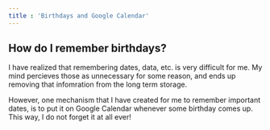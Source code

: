 ```yaml
---
title : 'Birthdays and Google Calendar'
---
```


## How do I remember birthdays?

I have realized that remembering dates, data, etc. is very difficult for me. My mind percieves those as unnecessary for some reason, and ends up removing that infomration from the long term storage. 

However, one mechanism that I have created for me to remember important dates, is to put it on Google Calendar whenever some birthday comes up. This way, I do not forget it at all ever!


